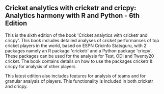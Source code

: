 ## Cricket analytics with cricketr and cricpy: Analytics harmony with R and Python - 6th Edition


This is the sixth edition of the book 'Cricket analytics with cricketr and cricpy'. This book includes detailed analyses of cricket performances of 
top cricket players in the world, based on ESPN Cricinfo Statsguru, with 2 packages namely an R package 'cricketr' and a Python package 'cricpy'. 
These packages can be used for the analysis for Test, ODI and Twenty20 cricket. The book contains details on how to use the packages cricketr & cricpy for analysis of other players.

This latest edition also includes features for analysis of teams and for granular analysis of players. This functionality is included in both cricketr and cricpy.
